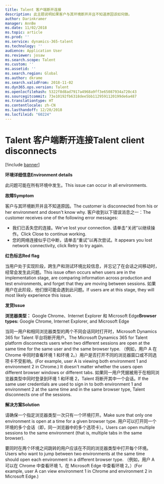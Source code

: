 ```yaml
---
title: Talent 客户端断开连接
description: 此主题说明如果客户与其环境断开并且不知道原因该如何做。
author: Darinkramer
manager: AnnBe
ms.date: 11/02/2018
ms.topic: article
ms.prod: ''
ms.service: dynamics-365-talent
ms.technology: ''
audience: Application User
ms.reviewer: josaw
ms.search.scope: Talent
ms.custom: ''
ms.assetid: ''
ms.search.region: Global
ms.author: dkrame
ms.search.validFrom: 2018-11-02
ms.dyn365.ops.version: Talent
ms.openlocfilehash: 5322f8d8ad7917a4968a9ff3e65087934a720c43
ms.sourcegitcommit: 73e10192fb6318dee5bb1129591120199de6a487
ms.translationtype: HT
ms.contentlocale: zh-CN
ms.lasthandoff: 12/20/2018
ms.locfileid: "60224"
---
```

# <a name="talent-client-disconnects"></a><span data-ttu-id="efce3-103">Talent 客户端断开连接</span><span class="sxs-lookup"><span data-stu-id="efce3-103">Talent client disconnects</span></span>

[!include [banner](includes/banner.md)]

<span data-ttu-id="efce3-104">**环境详细信息**</span><span class="sxs-lookup"><span data-stu-id="efce3-104">**Environment details**</span></span> 

<span data-ttu-id="efce3-105">此问题可能在所有环境中发生。</span><span class="sxs-lookup"><span data-stu-id="efce3-105">This issue can occur in all environments.</span></span>
 
<span data-ttu-id="efce3-106">**故障**</span><span class="sxs-lookup"><span data-stu-id="efce3-106">**Symptom**</span></span> 

<span data-ttu-id="efce3-107">客户与其环境断开并且不知道原因。</span><span class="sxs-lookup"><span data-stu-id="efce3-107">The customer is disconnected from his or her environment and doesn't know why.</span></span> <span data-ttu-id="efce3-108">客户收到以下错误消息之一：</span><span class="sxs-lookup"><span data-stu-id="efce3-108">The customer receives one of the following error messages:</span></span>

- <span data-ttu-id="efce3-109">我们已丢失您的连接。</span><span class="sxs-lookup"><span data-stu-id="efce3-109">We've lost your connection.</span></span> <span data-ttu-id="efce3-110">请单击“关闭”以继续操作。</span><span class="sxs-lookup"><span data-stu-id="efce3-110">Click Close to continue working.</span></span>
- <span data-ttu-id="efce3-111">您的网络连接似乎已中断，请单击“重试”以再次尝试。</span><span class="sxs-lookup"><span data-stu-id="efce3-111">It appears you lost network connectivity, click Retry to try again.</span></span>

<span data-ttu-id="efce3-112">**红色标志**</span><span class="sxs-lookup"><span data-stu-id="efce3-112">**Red flag**</span></span>

<span data-ttu-id="efce3-113">当用户处于实现阶段，跨生产和测试环境比较信息，并忘记了在会话之间移动时，经常会发生此问题。</span><span class="sxs-lookup"><span data-stu-id="efce3-113">This issue often occurs when users are in the implementation stage, are comparing information across production and test environments, and forget that they are moving between sessions.</span></span> <span data-ttu-id="efce3-114">如果用户在此阶段，他们很可能会遇到此问题。</span><span class="sxs-lookup"><span data-stu-id="efce3-114">If users are at this stage, they will most likely experience this issue.</span></span>

<span data-ttu-id="efce3-115">**发货**</span><span class="sxs-lookup"><span data-stu-id="efce3-115">**Issue**</span></span> 

<span data-ttu-id="efce3-116">**浏览器类型：** Google Chrome、Internet Explorer 和 Microsoft Edge</span><span class="sxs-lookup"><span data-stu-id="efce3-116">**Browser types:** Google Chrome, Internet Explorer, and Microsoft Edge</span></span>

<span data-ttu-id="efce3-117">当同一用户和相同浏览器类型的两个不同会话同时打开时，Microsoft Dynamics 365 for Talent 平台将断开用户。</span><span class="sxs-lookup"><span data-stu-id="efce3-117">The Microsoft Dynamics 365 for Talent platform disconnects users when two different sessions are open at the same time for the same user and the same browser type.</span></span> <span data-ttu-id="efce3-118">（例如，用户 A 在 Chrome 中同时查看环境 1 和环境 2。）用户是否打开不同的浏览器窗口或不同选项卡不受影响。</span><span class="sxs-lookup"><span data-stu-id="efce3-118">(For example, user A is viewing both environment 1 and environment 2 in Chrome.) It doesn't matter whether the users open different browser windows or different tabs.</span></span> <span data-ttu-id="efce3-119">如果同一用户凭据被用于在相同浏览器类型中同时登录到环境 1 和环境 2，Talent 将断开其中一个会话。</span><span class="sxs-lookup"><span data-stu-id="efce3-119">If the same user credentials are used to sign in to both environment 1 and environment 2 at the same time and in the same browser type, Talent disconnects one of the sessions.</span></span>

<span data-ttu-id="efce3-120">**解决方案**</span><span class="sxs-lookup"><span data-stu-id="efce3-120">**Solution**</span></span>

<span data-ttu-id="efce3-121">请确保一个指定浏览器类型一次只有一个环境打开。</span><span class="sxs-lookup"><span data-stu-id="efce3-121">Make sure that only one environment is open at a time for a given browser type.</span></span> <span data-ttu-id="efce3-122">用户可以打开同一个环境的多个会话（即，同一浏览器中的多个选项卡）。</span><span class="sxs-lookup"><span data-stu-id="efce3-122">Users can open multiple sessions to the same environment (that is, multiple tabs in the same browser).</span></span>

<span data-ttu-id="efce3-123">要同时在两个环境之间跳转的用户应该在不同的浏览器类型中打开每个环境。</span><span class="sxs-lookup"><span data-stu-id="efce3-123">Users who want to jump between two environments at the same time should open each environment in a different browser type.</span></span> <span data-ttu-id="efce3-124">（例如，用户 A 可以在 Chrome 中查看环境 1，在 Microsoft Edge 中查看环境 2。）</span><span class="sxs-lookup"><span data-stu-id="efce3-124">(For example, user A can view environment 1 in Chrome and environment 2 in Microsoft Edge.)</span></span>
